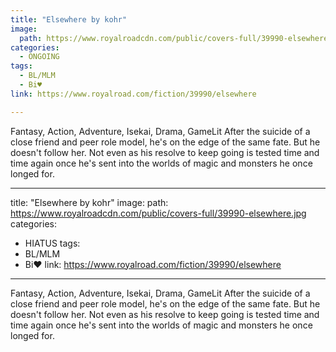 ```yaml
---
title: "Elsewhere by kohr"
image:
  path: https://www.royalroadcdn.com/public/covers-full/39990-elsewhere.jpg
categories:
  - ONGOING
tags:
  - BL/MLM
  - Bi♥
link: https://www.royalroad.com/fiction/39990/elsewhere

---
```

Fantasy, Action, Adventure, Isekai, Drama, GameLit
After the suicide of a close friend and peer role model, he's on the edge of the same fate. But he doesn't follow her. Not even as his resolve to keep going is tested time and time again once he's sent into the worlds of magic and monsters he once longed for.

---
title: "Elsewhere by kohr"
image:
  path: https://www.royalroadcdn.com/public/covers-full/39990-elsewhere.jpg
categories:
  - HIATUS
tags:
  - BL/MLM
  - Bi♥
link: https://www.royalroad.com/fiction/39990/elsewhere

---
Fantasy, Action, Adventure, Isekai, Drama, GameLit
After the suicide of a close friend and peer role model, he's on the edge of the same fate. But he doesn't follow her. Not even as his resolve to keep going is tested time and time again once he's sent into the worlds of magic and monsters he once longed for.


